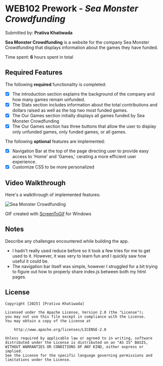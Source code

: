 # WEB102 Prework - *Sea Monster Crowdfunding*

Submitted by: **Prativa Khatiwada**

**Sea Monster Crowdfunding** is a website for the company Sea Monster Crowdfunding that displays information about the games they have funded.

Time spent: **6** hours spent in total

## Required Features

The following **required** functionality is completed:

* [x] The introduction section explains the background of the company and how many games remain unfunded.
* [x] The Stats section includes information about the total contributions and dollars raised as well as the top two most funded games.
* [x] The Our Games section initially displays all games funded by Sea Monster Crowdfunding
* [x] The Our Games section has three buttons that allow the user to display only unfunded games, only funded games, or all games.

The following **optional** features are implemented:

* [x] Navigation Bar at the top of the page directing user to provide easy access to 'Home' and 'Games,' cerating a more efficient user experience.
* [x] Customize CSS to be more personalized 

## Video Walkthrough

Here's a walkthrough of implemented features:

![Sea Monster Crowdfunding](./SeaMonsterCrowdfunding.gif)

<!-- Replace this with whatever GIF tool you used! -->
GIF created with [ScreenToGif](https://www.screentogif.com/) for Windows

## Notes

Describe any challenges encountered while building the app.
- I hadn't really used reduce before so it took a few tries for me to get used to it. However, it was very to learn fun and I quickly saw how useful it could be. 
- The navigation bar itself was simple, however I struggled for a bit trying to figure out how to properly share index.js between both my html pages. 

## License

    Copyright [2025] [Prativa Khatiwada]

    Licensed under the Apache License, Version 2.0 (the "License");
    you may not use this file except in compliance with the License.
    You may obtain a copy of the License at

        http://www.apache.org/licenses/LICENSE-2.0

    Unless required by applicable law or agreed to in writing, software
    distributed under the License is distributed on an "AS IS" BASIS,
    WITHOUT WARRANTIES OR CONDITIONS OF ANY KIND, either express or implied.
    See the License for the specific language governing permissions and
    limitations under the License.

